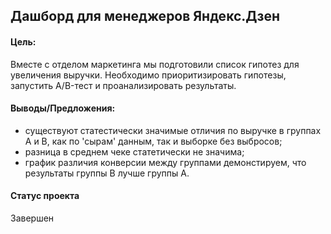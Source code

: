 ## Дашборд для менеджеров Яндекс.Дзен

#### Цель:
Вместе с отделом маркетинга мы подготовили список гипотез для увеличения выручки.
Необходимо приоритизировать гипотезы, запустить A/B-тест и проанализировать результаты.

#### Выводы/Предложения:
- существуют статестически значимые отличия по выручке в группах А и B, как по 'сырам' данным, так и выборке без выбросов;  
- разница в среднем чеке статетически не значима;
- график различия конверсии между группами демонстируем, что результаты группы B лучше группы A.

#### Статус проекта
Завершен
